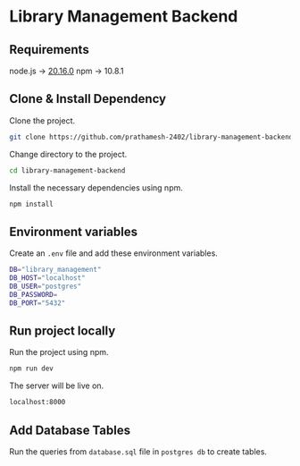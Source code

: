 
# Library Management Backend

## **Requirements**

node.js ->  [20.16.0](https://nodejs.org/en/blog/release/v20.16.0) 
npm -> 10.8.1

## **Clone & Install Dependency**

Clone the project.

```bash
git clone https://github.com/prathamesh-2402/library-management-backend.git
```

Change directory to the project.

``` bash 
cd library-management-backend 
```

Install the necessary dependencies using npm.

``` bash  
npm install
```

## **Environment variables**

Create an `.env` file and add these environment variables.

```bash
DB="library_management"
DB_HOST="localhost"
DB_USER="postgres"
DB_PASSWORD=
DB_PORT="5432"
```

## **Run project locally**

Run the project using npm.

``` bash 
npm run dev
```

The server will be live on.

```bash
localhost:8000
```

## **Add Database Tables**

Run the queries from `database.sql` file in `postgres db` to create tables.
